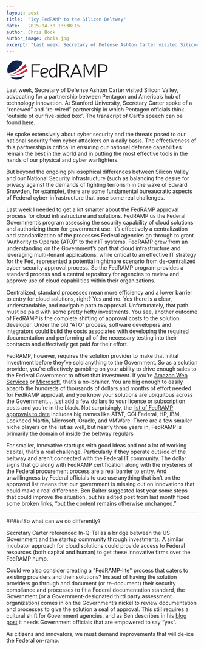 ```yaml
---
layout: post
title:  "Icy FedRAMP to the Silicon Beltway"
date:   2015-04-30 13:38:15
author: Chris Bock
author_image: chris.jpg
excerpt: "Last week, Secretary of Defense Ashton Carter visited Silicon Valley, advocating for a partnership between Pentagon and America’s hub of technology innovation."
---
```


![HEADER IMAGE](/assets/blog/icy-fedramp-to-the-silicon-beltway/fedramp-logo-2.png)

Last week, Secretary of Defense Ashton Carter visited Silicon Valley, advocating for a partnership between Pentagon and America’s hub of technology innovation. At Stanford University, Secretary Carter spoke of a “renewed” and “re-wired” partnership in which Pentagon officials think “outside of our five-sided box”. The transcript of Cart's speech can be found [here](http://www.defense.gov/Transcripts/Transcript.aspx?TranscriptID=5621).

He spoke extensively about cyber security and the threats posed to our national security from cyber attackers on a daily basis.  The effectiveness of this partnership is critical in ensuring our national defense capabilities remain the best in the world and in putting the most effective tools in the hands of our physical and cyber warfighters.

But beyond the ongoing philosophical differences between Silicon Valley and our National Security infrastructure (such as balancing the desire for privacy against the demands of fighting terrorism in the wake of Edward Snowden, for example), there are some fundamental bureaucratic aspects of Federal cyber-infrastructure that pose some real challenges.

Last week I needed to get a lot smarter about the FedRAMP approval process for cloud infrastructure and solutions.  FedRAMP us the Federal Government’s program assessing the security capability of cloud solutions and authorizing them for government use.  It’s effectively a centralization and standardization of the processes Federal agencies go through to grant “Authority to Operate (ATO)” to their IT systems. FedRAMP grew from an understanding on the Government’s part that cloud infrastructure and leveraging multi-tenant applications, while critical to an effective IT strategy for the Fed, represented a potential nightmare scenario from de-centralized cyber-security approval process.  So the FedRAMP program provides a standard process and a central repository for agencies to review and approve use of cloud capabilities within their organizations.

Centralized, standard processes mean more efficiency and a lower barrier to entry for cloud solutions, right?  Yes and no.  Yes there is a clear, understandable, and navigable path to approval.  Unfortunately, that path must be paid with some pretty hefty investments.  You see, another outcome of FedRAMP is the complete shifting of approval costs to the solution developer.  Under the old “ATO” process, software developers and integrators could build the costs associated with developing the required documentation and performing all of the necessary testing into their contracts and effectively get paid for their effort.


FedRAMP, however, requires the solution provider to make that initial investment before they’ve sold anything to the Government.  So as a solution provider, you’re effectively gambling on your ability to drive enough sales to the Federal Government to offset that investment.  If you’re [Amazon Web Services](http://aws.amazon.com/about-aws/whats-new/2013/05/20/aws-govcloud-us-achieves-fedramp-agency-ato/) or [Microsoft](http://blogs.office.com/2014/11/20/office-365-receives-fedramp-authority-operate-ato-hhs-oig/), that’s a no-brainer.  You are big enough to easily absorb the hundreds of thousands of dollars and months of effort needed for FedRAMP approval, and you know your solutions are ubiquitous across the Government…. just add a few dollars to your license or subscription costs and you’re in the black.  Not surprisingly, the [list of FedRAMP approvals to date](https://www.fedramp.gov/marketplace/compliant-systems/) includes big names like AT&T, CGI Federal, HP, IBM, Lockheed Martin, Microsoft, Oracle, and VMWare.  There are a few smaller niche players on the list as well, but nearly three years in, FedRAMP is primarily the domain of inside the beltway regulars

For smaller, innovative startups with good ideas and not a lot of working capital, that’s a real challenge.  Particularly if they operate outside of the beltway and aren’t connected with the Federal IT community.  The dollar signs that go along with FedRAMP certification along with the mysteries of the Federal procurement process are a real barrier to entry.  And unwillingness by Federal officials to use use anything that isn’t on the approved list means that our government is missing out on innovations that could make a real difference.  Ben Balter suggested last year some steps that could improve the situation, but his edited post from last month fixed some broken links, “but the content remains otherwise unchanged.”

---

#####So what can we do differently? 

Secretary Carter referenced In-Q-Tel as a bridge between the US Government and the startup community through investments.  A similar incubator approach for cloud solutions could provide access to Federal resources (both capital and human) to get these innovative firms over the FedRAMP hump.

Could we also consider creating a "FedRAMP-lite" process that caters to existing providers and their solutions?  Instead of having the solution providers go through and document (or re-document) their security compliance and processes to fit a Federal documentation standard, the Government (or a Government-designated third party assessment organization) comes in on the Government’s nickel to review documentation and processes to give the solution a seal of approval.  This still requires a cultural shift for Government agencies, and as Ben describes in his [blog post](http://ben.balter.com/2014/03/21/want-to-innovate-in-government-focus-on-culture/#never-take-no-from-someone-who-cant-say-yes) it needs Government officials that are empowered to say “yes”. 

As citizens and innovators, we must demand improvements that will de-ice the Federal on-ramp.